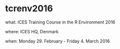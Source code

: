 # tcrenv2016

what: ICES Training Course in the R Environment 2016

where: ICES HQ, Denmark

when: Monday 29. February - Friday 4. March 2016


